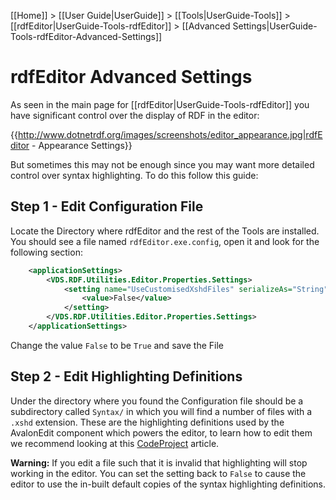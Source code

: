 [[Home]] > [[User Guide|UserGuide]] > [[Tools|UserGuide-Tools]] > [[rdfEditor|UserGuide-Tools-rdfEditor]] > [[Advanced Settings|UserGuide-Tools-rdfEditor-Advanced-Settings]]

# rdfEditor Advanced Settings 

As seen in the main page for [[rdfEditor|UserGuide-Tools-rdfEditor]] you have significant control over the display of RDF in the editor:

{{http://www.dotnetrdf.org/images/screenshots/editor_appearance.jpg|rdfEditor - Appearance Settings}}

But sometimes this may not be enough since you may want more detailed control over syntax highlighting. To do this follow this guide:

## Step 1 - Edit Configuration File 

Locate the Directory where rdfEditor and the rest of the Tools are installed. You should see a file named `rdfEditor.exe.config`, open it and look for the following section:

```xml
    <applicationSettings>
        <VDS.RDF.Utilities.Editor.Properties.Settings>
            <setting name="UseCustomisedXshdFiles" serializeAs="String">
                <value>False</value>
            </setting>
        </VDS.RDF.Utilities.Editor.Properties.Settings>
    </applicationSettings>
```

Change the value `False` to be `True` and save the File

## Step 2 - Edit Highlighting Definitions 

Under the directory where you found the Configuration file should be a subdirectory called `Syntax/` in which you will find a number of files with a `.xshd` extension. These are the highlighting definitions used by the AvalonEdit component which powers the editor, to learn how to edit them we recommend looking at this [CodeProject](http://www.codeproject.com/KB/edit/AvalonEdit.aspx) article.

**Warning:** If you edit a file such that it is invalid that highlighting will stop working in the editor. You can set the setting back to `False` to cause the editor to use the in-built default copies of the syntax highlighting definitions.